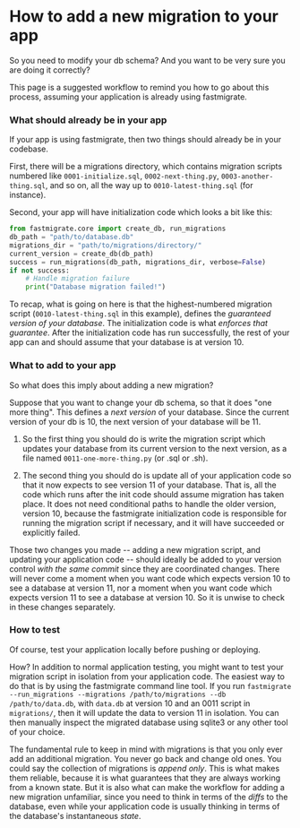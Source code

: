 # How to add a new migration to your app

So you need to modify your db schema? And you want to be very sure you are doing it correctly?

This page is a suggested workflow to remind you how to go about this process, assuming your application is already using fastmigrate.

### What should already be in your app

If your app is using fastmigrate, then two things should already be in your codebase.

First, there will be a migrations directory, which contains migration scripts numbered like `0001-initialize.sql`, `0002-next-thing.py`, `0003-another-thing.sql`, and so on, all the way up to `0010-latest-thing.sql` (for instance).

Second, your app will have initialization code which looks a bit like this:

```python
from fastmigrate.core import create_db, run_migrations
db_path = "path/to/database.db"
migrations_dir = "path/to/migrations/directory/"
current_version = create_db(db_path)
success = run_migrations(db_path, migrations_dir, verbose=False)
if not success:
    # Handle migration failure
    print("Database migration failed!")
```

To recap, what is going on here is that the highest-numbered migration script (`0010-latest-thing.sql` in this example), defines the *guaranteed version of your database*. The initialization code is what *enforces that guarantee*. After the initialization code has run successfully, the rest of your app can and should assume that your database is at version 10.

### What to add to your app

So what does this imply about adding a new migration?

Suppose that you want to change your db schema, so that it does "one more thing". This defines a *next version* of your database. Since the current version of your db is 10, the next version of your database will be 11.

1. So the first thing you should do is write the migration script which updates your database from its current version to the next version, as a file named `0011-one-more-thing.py` (or .sql or .sh).

2. The second thing you should do is update all of your application code so that it now expects to see version 11 of your database. That is, all the code which runs after the init code should assume migration has taken place. It does not need conditional paths to handle the older version, version 10, because the fastmigrate initialization code is responsible for running the migration script if necessary, and it will have succeeded or explicitly failed.

Those two changes you made -- adding a new migration script, and updating your application code -- should ideally be added to your version control *with the same commit* since they are coordinated changes. There will never come a moment when you want code which expects version 10 to see a database at version 11, nor a moment when you want code which expects version 11 to see a database at version 10. So it is unwise to check in these changes separately. 

### How to test

Of course, test your application locally before pushing or deploying.

How? In addition to normal application testing, you might want to test your migration script in isolation from your application code. The easiest way to do that is by using the fastmigrate command line tool. If you run `fastmigrate --run_migrations --migrations /path/to/migrations --db /path/to/data.db`, with `data.db` at version 10 and an 0011 script in `migrations/`, then it will update the data to version 11 in isolation. You can then manually inspect the migrated database using sqlite3 or any other tool of your choice.

The fundamental rule to keep in mind with migrations is that you only ever add an additional migration. You never go back and change old ones. You could say the collection of migrations is _append only_. This is what makes them reliable, because it is what guarantees that they are always working from a known state. But it is also what can make the workflow for adding a new migration unfamiliar, since you need to think in terms of the _diffs_ to the database, even while your application code is usually thinking in terms of the database's instantaneous _state_.



